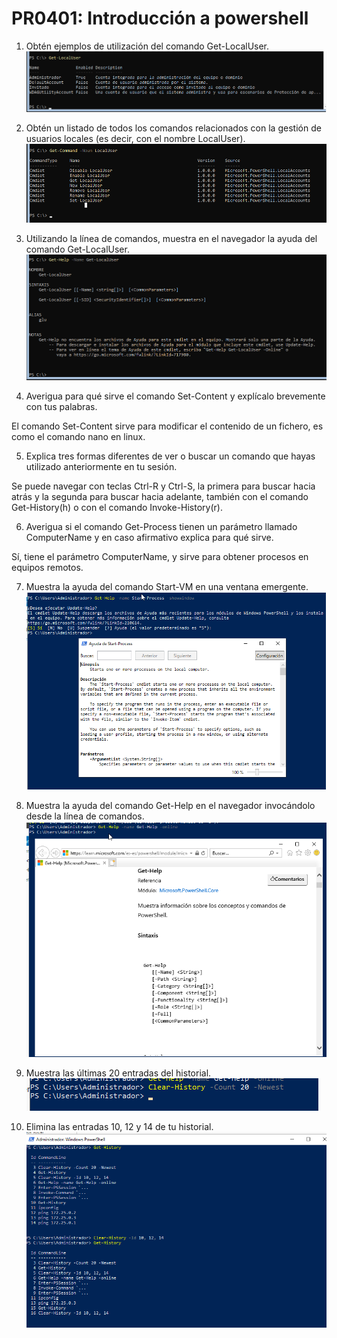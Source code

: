 # PR0401: Introducción a powershell
1. Obtén ejemplos de utilización del comando Get-LocalUser.
![alt text](image.png)

2. Obtén un listado de todos los comandos relacionados con la gestión de usuarios locales (es decir, con el nombre LocalUser).
![alt text](image-1.png)

3. Utilizando la línea de comandos, muestra en el navegador la ayuda del comando Get-LocalUser.
![alt text](image-2.png)

4. Averigua para qué sirve el comando Set-Content y explícalo brevemente con tus palabras.

El comando Set-Content sirve para modificar el contenido de un fichero, es como el comando nano en linux.

5. Explica tres formas diferentes de ver o buscar un comando que hayas utilizado anteriormente en tu sesión.

Se puede navegar con teclas Ctrl-R y Ctrl-S, la primera para buscar hacia atrás y la segunda para buscar hacia adelante, también con el comando Get-History(h) o con el comando Invoke-History(r).

6. Averigua si el comando Get-Process tienen un parámetro llamado ComputerName y en caso afirmativo explica para qué sirve.

Sí, tiene el parámetro ComputerName, y sirve para obtener procesos en equipos remotos.

7. Muestra la ayuda del comando Start-VM en una ventana emergente.
![alt text](image-3.png)

8. Muestra la ayuda del comando Get-Help en el navegador invocándolo desde la línea de comandos.
![alt text](image-4.png)

9. Muestra las últimas 20 entradas del historial.
![alt text](image-5.png)

10. Elimina las entradas 10, 12 y 14 de tu historial.
![alt text](image-6.png)

